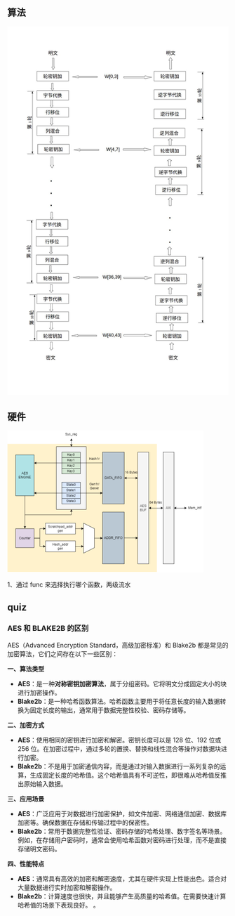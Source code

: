 ## 算法
![](https://raw.githubusercontent.com/acdefg/cdn/main/obsidian/202409091947012.png)

## 硬件
![](https://raw.githubusercontent.com/acdefg/cdn/main/obsidian/202409091954789.png)

1、通过 func 来选择执行哪个函数，两级流水


## quiz
### AES 和 BLAKE2B 的区别
AES（Advanced Encryption Standard，高级加密标准）和 Blake2b 都是常见的加密算法，它们之间存在以下一些区别：

**一、算法类型**
-   **AES**：是一种**对称密钥加密算法**，属于分组密码。它将明文分成固定大小的块进行加密操作。
-   **Blake2b**：是一种哈希函数算法。哈希函数主要用于将任意长度的输入数据转换为固定长度的输出，通常用于数据完整性校验、密码存储等。

**二、加密方式**
-   **AES**：使用相同的密钥进行加密和解密。密钥长度可以是 128 位、192 位或 256 位。在加密过程中，通过多轮的置换、替换和线性混合等操作对数据块进行加密。
-   **Blake2b**：不是用于加密通信内容，而是通过对输入数据进行一系列复杂的运算，生成固定长度的哈希值。这个哈希值具有不可逆性，即很难从哈希值反推出原始输入数据。

**三、应用场景**
-   **AES**：广泛应用于对数据进行加密保护，如文件加密、网络通信加密、数据库加密等。确保数据在存储和传输过程中的保密性。
-   **Blake2b**：常用于数据完整性验证、密码存储的哈希处理、数字签名等场景。例如，在存储用户密码时，通常会使用哈希函数对密码进行处理，而不是直接存储明文密码。

**四、性能特点**
-   **AES**：通常具有高效的加密和解密速度，尤其在硬件实现上性能出色。适合对大量数据进行实时加密和解密操作。
-   **Blake2b**：计算速度也很快，并且能够产生高质量的哈希值。在需要快速计算哈希值的场景下表现良好。
。
